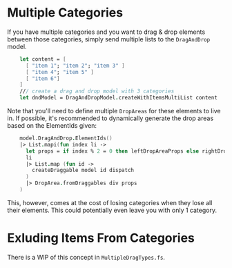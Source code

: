 # Multiple Categories

If you have multiple categories and you want to drag & drop elements between those categories, simply send multiple lists to the `DragAndDrop` model.

```Fsharp
    let content = [
      [ "item 1"; "item 2"; "item 3" ]
      [ "item 4"; "item 5" ]
      [ "item 6"]
    ]
    /// create a drag and drop model with 3 categories
    let dndModel = DragAndDropModel.createWithItemsMultiList content
```

Note that you'll need to define multiple `DropAreas` for these elements to live in. If possible, it's recommended to dynamically generate the drop areas based on the ElementIds given:

```Fsharp
    model.DragAndDrop.ElementIds()
    |> List.mapi(fun index li ->
      let props = if index % 2 = 0 then leftDropAreaProps else rightDropAreaProps
      li
      |> List.map (fun id ->
        createDraggable model id dispatch
      )
      |> DropArea.fromDraggables div props
    )
```

This, however, comes at the cost of losing categories when they lose all their elements. This could potentially even leave you with only 1 category.

# Exluding Items From Categories

There is a WIP of this concept in `MultipleDragTypes.fs`.